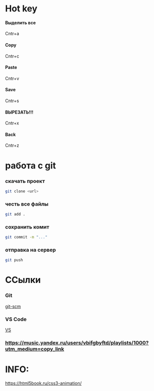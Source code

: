 # Hot key
#### Выделить все
Cntr+a
#### Copy
Cntr+c
#### Paste
Cntr+v
#### Save 
Cntr+s
#### ВЫРЕЗАТЬ!!!
Cntr+x
#### Back
Cntr+z

# работа с git
### скачать проект
```bash
git clone <url>
```
### честь все файлы 
```bash
git add .
```
### сохрaнить комит
```bash
git commit -m "..."
```
### отправка на сервер
```bash
git push
``` 
# ССылки

### Git
[git-scm](https://git-scm.com/)
### VS Code
[VS](https://code.visualstudio.com/)


### https://music.yandex.ru/users/vbifgbyftd/playlists/1000?utm_medium=copy_link

# INFO: 
https://html5book.ru/css3-animation/
